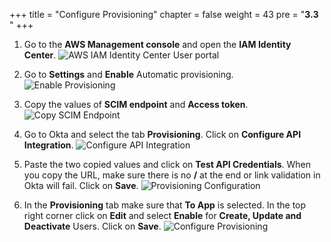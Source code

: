 +++
title = "Configure Provisioning"
chapter = false
weight = 43
pre = "<b>3.3 </b>"
+++

1. Go to the **AWS Management console** and open the **IAM Identity Center**.
![AWS IAM Identity Center User portal](/images/go_to_aws_sso.png)

2. Go to **Settings** and **Enable** Automatic provisioning.
![Enable Provisioning](/images/192_enable_provisioning.png)

3. Copy the values of **SCIM endpoint** and **Access token**.
![Copy SCIM Endpoint](/images/191_copy_scim_endpoint.png)

4. Go to Okta and select the tab **Provisioning**. Click on **Configure API Integration**.
![Configure API Integration](/images/193_configure_api_integration.png)

5. Paste the two copied values and click on **Test API Credentials**. When you copy the URL, make sure there is no **/** at the end or link validation in Okta will fail. Click on **Save**.
![Provisioning Configuration](/images/194_provisioning_configuration.png)

6. In the **Provisioning** tab make sure that **To App** is selected. In the top right corner click on **Edit** and select **Enable** for **Create, Update and Deactivate** Users. Click on **Save**.
![Configure Provisioning](/images/200_enable_provisioning.png)